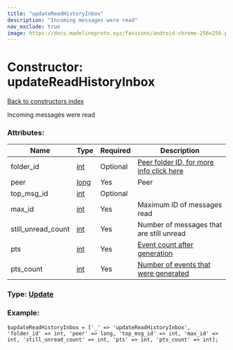 ```yaml
---
title: "updateReadHistoryInbox"
description: "Incoming messages were read"
nav_exclude: true
image: https://docs.madelineproto.xyz/favicons/android-chrome-256x256.png
---
```

# Constructor: updateReadHistoryInbox  
[Back to constructors index](/API_docs/constructors/index.html)



Incoming messages were read

### Attributes:

| Name     |    Type       | Required | Description |
|----------|---------------|----------|-------------|
|folder\_id|[int](/API_docs/types/int.html) | Optional|[Peer folder ID, for more info click here](https://core.telegram.org/api/folders#peer-folders)|
|peer|[long](/API_docs/types/long.html) | Yes|Peer|
|top\_msg\_id|[int](/API_docs/types/int.html) | Optional|
|max\_id|[int](/API_docs/types/int.html) | Yes|Maximum ID of messages read|
|still\_unread\_count|[int](/API_docs/types/int.html) | Yes|Number of messages that are still unread|
|pts|[int](/API_docs/types/int.html) | Yes|[Event count after generation](https://core.telegram.org/api/updates)|
|pts\_count|[int](/API_docs/types/int.html) | Yes|[Number of events that were generated](https://core.telegram.org/api/updates)|



### Type: [Update](/API_docs/types/Update.html)


### Example:

```
$updateReadHistoryInbox = ['_' => 'updateReadHistoryInbox', 'folder_id' => int, 'peer' => long, 'top_msg_id' => int, 'max_id' => int, 'still_unread_count' => int, 'pts' => int, 'pts_count' => int];
```  
